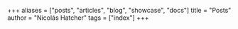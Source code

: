 +++
aliases = ["posts", "articles", "blog", "showcase", "docs"]
title = "Posts"
author = "Nicolás Hatcher"
tags = ["index"]
+++